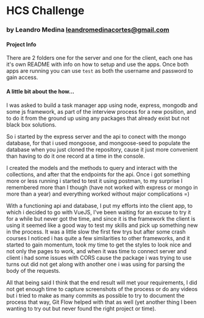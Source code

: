 # HCS Challenge

### by Leandro Medina <leandromedinacortes@gmail.com>

#### Project Info
  There are 2 folders one for the server and one for the client, each one has it's own README with info on how to setup and use the apps.
  Once both apps are running you can use `test` as both the username and password to gain access.

#### A little bit about the how...
  I was asked to build a task manager app using node, express, mongodb and some js framework, as part of the interview process for a new position, and to do it from the ground up using any packages that already exist but not black box solutions.

So i started by the express server and the api to conect with the mongo database, for that i used mongoose, and mongoose-seed to populate the database when you just cloned the repository, cause it just more convenient than having to do it one record at a time in the console.

I created the models and the methods to query and interact with the collections, and after that the endpoints for the api. Once i got something more or less running i started to test it using postman, to my surprise I remembered more than I though (have not worked with express or mongo in more than a year) and everything worked without major complications =)

With a functioning api and database, I put my efforts into the client app, to which i decided to go with VueJS, I've been waiting for an excuse to try it for a while but never got the time, and since it is the framework the client is using it seemed like a good way to test my skills and pick up something new in the process. It was a little slow the first few trys but after some crash courses I noticed i has quite a few similarities to other frameworks, and it started to gain momentum, took my time to get the styles to look nice and not only the pages to work, and when it was time to connect server and client i had some issues with CORS cause the package i was trying to use turns out did not get along with another one i was using for parsing the body of the requests.

All that being said I think that the end result will met your requirements, I did not get enough time to capture screenshots of the process or do any videos but i tried to make as many commits as possible to try to document the process that way, Git Flow helped with that as well (yet another thing I been wanting to try out but never found the right project or time).
